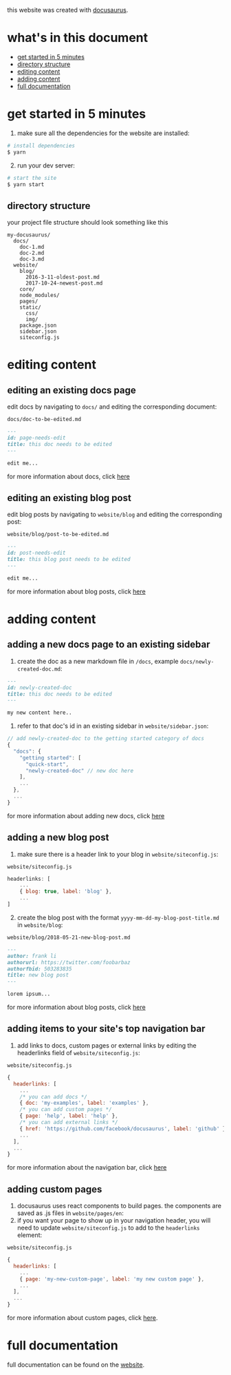 this website was created with [docusaurus](https://docusaurus.io/).

# what's in this document

* [get started in 5 minutes](#get-started-in-5-minutes)
* [directory structure](#directory-structure)
* [editing content](#editing-content)
* [adding content](#adding-content)
* [full documentation](#full-documentation)

# get started in 5 minutes

1. make sure all the dependencies for the website are installed:

```sh
# install dependencies
$ yarn
```
2. run your dev server:

```sh
# start the site
$ yarn start
```

## directory structure

your project file structure should look something like this

```
my-docusaurus/
  docs/
    doc-1.md
    doc-2.md
    doc-3.md
  website/
    blog/
      2016-3-11-oldest-post.md
      2017-10-24-newest-post.md
    core/
    node_modules/
    pages/
    static/
      css/
      img/
    package.json
    sidebar.json
    siteconfig.js
```

# editing content

## editing an existing docs page

edit docs by navigating to `docs/` and editing the corresponding document:

`docs/doc-to-be-edited.md`

```markdown
---
id: page-needs-edit
title: this doc needs to be edited
---

edit me...
```

for more information about docs, click [here](https://docusaurus.io/docs/en/navigation)

## editing an existing blog post

edit blog posts by navigating to `website/blog` and editing the corresponding post:

`website/blog/post-to-be-edited.md`
```markdown
---
id: post-needs-edit
title: this blog post needs to be edited
---

edit me...
```

for more information about blog posts, click [here](https://docusaurus.io/docs/en/adding-blog)

# adding content

## adding a new docs page to an existing sidebar

1. create the doc as a new markdown file in `/docs`, example `docs/newly-created-doc.md`:

```md
---
id: newly-created-doc
title: this doc needs to be edited
---

my new content here..
```

1. refer to that doc's id in an existing sidebar in `website/sidebar.json`:

```javascript
// add newly-created-doc to the getting started category of docs
{
  "docs": {
    "getting started": [
      "quick-start",
      "newly-created-doc" // new doc here
    ],
    ...
  },
  ...
}
```

for more information about adding new docs, click [here](https://docusaurus.io/docs/en/navigation)

## adding a new blog post

1. make sure there is a header link to your blog in `website/siteconfig.js`:

`website/siteconfig.js`
```javascript
headerlinks: [
    ...
    { blog: true, label: 'blog' },
    ...
]
```

2. create the blog post with the format `yyyy-mm-dd-my-blog-post-title.md` in `website/blog`:

`website/blog/2018-05-21-new-blog-post.md`

```markdown
---
author: frank li
authorurl: https://twitter.com/foobarbaz
authorfbid: 503283835
title: new blog post
---

lorem ipsum...
```

for more information about blog posts, click [here](https://docusaurus.io/docs/en/adding-blog)

## adding items to your site's top navigation bar

1. add links to docs, custom pages or external links by editing the headerlinks field of `website/siteconfig.js`:

`website/siteconfig.js`
```javascript
{
  headerlinks: [
    ...
    /* you can add docs */
    { doc: 'my-examples', label: 'examples' },
    /* you can add custom pages */
    { page: 'help', label: 'help' },
    /* you can add external links */
    { href: 'https://github.com/facebook/docusaurus', label: 'github' },
    ...
  ],
  ...
}
```

for more information about the navigation bar, click [here](https://docusaurus.io/docs/en/navigation)

## adding custom pages

1. docusaurus uses react components to build pages. the components are saved as .js files in `website/pages/en`:
1. if you want your page to show up in your navigation header, you will need to update `website/siteconfig.js` to add to the `headerlinks` element:

`website/siteconfig.js`
```javascript
{
  headerlinks: [
    ...
    { page: 'my-new-custom-page', label: 'my new custom page' },
    ...
  ],
  ...
}
```

for more information about custom pages, click [here](https://docusaurus.io/docs/en/custom-pages).

# full documentation

full documentation can be found on the [website](https://docusaurus.io/).
